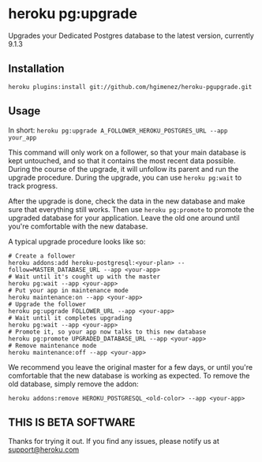 # heroku pg:upgrade

Upgrades your Dedicated Postgres database to the latest version, currently 9.1.3

## Installation

    heroku plugins:install git://github.com/hgimenez/heroku-pgupgrade.git

## Usage

In short: `heroku pg:upgrade A_FOLLOWER_HEROKU_POSTGRES_URL --app your_app`

This command will only work on a follower, so that your main database is kept
untouched, and so that it contains the most recent data possible. During the
course of the upgrade, it will unfollow its parent and run the upgrade
procedure. During the upgrade, you can use `heroku pg:wait` to track progress.

After the upgrade is done, check the data in the new database and make sure
that everything still works. Then use `heroku pg:promote` to promote the
upgraded database for your application. Leave the old one around until you're
comfortable with the new database.

A typical upgrade procedure looks like so:

    # Create a follower
    heroku addons:add heroku-postgresql:<your-plan> --follow=MASTER_DATABASE_URL --app <your-app>
    # Wait until it's cought up with the master
    heroku pg:wait --app <your-app>
    # Put your app in maintenance mode
    heroku maintenance:on --app <your-app>
    # Upgrade the follower
    heroku pg:upgrade FOLLOWER_URL --app <your-app>
    # Wait until it completes upgrading
    heroku pg:wait --app <your-app>
    # Promote it, so your app now talks to this new database
    heroku pg:promote UPGRADED_DATABASE_URL --app <your-app>
    # Remove maintenance mode
    heroku maintenance:off --app <your-app>

We recommend you leave the original master for a few days, or until you're
comfortable that the new database is working as expected. To remove the old
database, simply remove the addon:

    heroku addons:remove HEROKU_POSTGRESQL_<old-color> --app <your-app>

## THIS IS BETA SOFTWARE

Thanks for trying it out. If you find any issues, please notify us at
support@heroku.com
